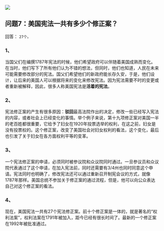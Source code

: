 ![][image-1]
## 问题7：美国宪法一共有多少个修正案？
回答：
`27个。`

### 1、
当国父们在编撰1787年宪法的时候，他们希望政府可以伴随着美国成熟而变化。在当时，他们写下了所有他们认为不错的想法，但同时，他们也知道，人民在未来可能需要修改部分的宪法。国父们希望他们的新政府能长存久安，于是，他们设计，让后来的美国人可以根据将来的变化来修改宪法。因为宪法需要不时的变更或者重新被解释，因此，很多人称美国宪法是**活着的宪法**。

### 2、
宪法修正案的产生有很多原因：**驳回**最高法院作出的决定，修改一些已经写入宪法的内容，或者社会上已经变化的事情。举个例子来说，第十九项修正案对美国一半的老百姓都很重要，它给予了妇女在1920年投票选举的权利，在这之前，妇女是没有投票权的。这个修正案，改变了美国社会对妇女权利的看法，这个变化，最后也引发了关于妇女在各方面权利平等的变革。

### 3、
一个宪法修正案的申请，必须同时被参议院和众议院同时通过。一旦参议员和众议院代表通过了这个申请，在加入宪法前，同时还需要有3/4州也同时同意这个申请。宪法同时也明确了，修改宪法还可以通过重新召开制宪会议的方式，就像1787年那样。美国总统不参加关于修正案的通过流程，但是，他可以向公众表达自己对这个修正案的看法。

### 4、
现在，美国宪法一共有27个宪法修正案。前十个修正案是一体的，就是著名的“权利法案”，权利法案在1791年被加入，距今已经有很长时间了。最新的一个修正案在1992年被批准通过。



[image-1]:	http://upload-images.jianshu.io/upload_images/3342594-862e6e6ecdad3098.png?imageMogr2/auto-orient/strip%7CimageView2/2/w/1240